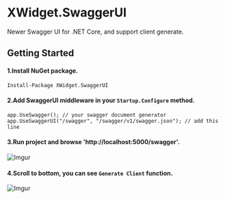 XWidget.SwaggerUI
=====

Newer Swagger UI for .NET Core, and support client generate.

## Getting Started

#### 1.Install NuGet package.
```shell
Install-Package XWidget.SwaggerUI
```

#### 2.Add SwaggerUI middleware in your `Startup.Configure` method.
```
app.UseSwagger(); // your swagger document generator
app.UseSwaggerUI("/swagger", "/swagger/v1/swagger.json"); // add this line
```

#### 3.Run project and browse 'http://localhost:5000/swagger'.
![Imgur](https://i.imgur.com/KNaP8jj.png)

#### 4.Scroll to bottom, you can see `Generate Client` function.
![Imgur](https://i.imgur.com/1YBokf0.png)
